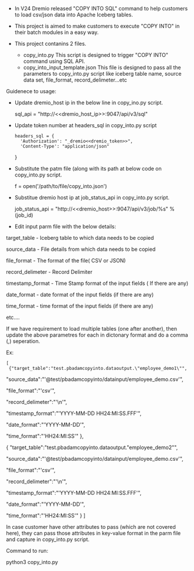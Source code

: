 
* In V24 Dremio released "COPY INTO SQL" command to help customers to load csv/json data into Apache Iceberg tables.

* This project is aimed to make customers to execute "COPY INTO" in their batch modules in a easy way.

* This project contanins 2 files. 

  - copy_into.py
    This script is designed to trigger "COPY INTO" command using SQL API.
  - copy_into_input_template.json
    This file is designed to pass all the parameters to copy_into.py script like iceberg table name, source data set, file_format, record_delimeter...etc
    
Guidenece to usage:

* Update dremio_host ip  in the below line in copy_ino.py script.
   
  sql_api = "http://<<dremio_host_ip>>:9047/api/v3/sql"
  
* Update token number at headers_sql in copy_into.py script

      headers_sql = {
        'Authorization': "_dremio<<dremio_token>>",
        'Content-Type': "application/json"
    }
    
* Substitute the patm file (along with its path at below code on copy_into.py script.

  f = open('/path/to/file/copy_into.json')
  
* Substitue dremio host ip at job_status_api in copy_into.py script.

   job_status_api = "http://<<dremio_host>>:9047/api/v3/job/%s" % (job_id)
   
* Edit input parm file with the below details:

target_table - Iceberg table to which data needs to be copied

source_data - File details from which data needs to be copied

file_format - The format of the file( CSV or JSON)

record_delimeter - Record Delimiter

timestamp_format - Time Stamp format of the input fields ( If there are any)

date_format - date format of the input fields (if there are any)

time_format - time format of the input fields (if there are any)

etc....

If we have requirement to load multiple tables (one after another), then update the above parametres for each in dictonary format and do a comma (,) seperation.

Ex:

    [
     {"target_table":"test.pbadamcopyinto.dataoutput.\"employee_demo1\"",
  
  "source_data":"'@test/pbadamcopyinto/datainput/employee_demo.csv'",
  
  "file_format":"'csv'",
  
  "record_delimeter":"'\n'",
  
  "timestamp_format":"'YYYY-MM-DD HH24:MI:SS.FFF'",
  
  "date_format":"'YYYY-MM-DD'",
  
  "time_format":"'HH24:MI:SS'"
    },

   {
  "target_table":"test.pbadamcopyinto.dataoutput.\"employee_demo2\"",
  
  "source_data":"'@test/pbadamcopyinto/datainput/employee_demo.csv'",
  
  "file_format":"'csv'",
  
  "record_delimeter":"'\n'",
  
  "timestamp_format":"'YYYY-MM-DD HH24:MI:SS.FFF'",
  
  "date_format":"'YYYY-MM-DD'",
  
  "time_format":"'HH24:MI:SS'"
    }
   ]

In case customer have  other attributes to pass (which are not covered here), they can pass those attributes in key-value format in the parm file and capture in copy_into.py script.

Command to run:

python3 copy_into.py


            


